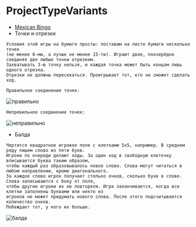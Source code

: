 # ProjectTypeVariants

+ [Mexican Bingo](http://www.maravillasoftware.com/loteriamexicana.html)
+ Точки и отрезки

```
Условия этой игры на бумаге просты: поставим на листе бумаги несколько точек 
(не менее 8-ми, а лучше не менее 15-ти). Играют двое, поочерёдно соединяя две любые точки отрезком. 
Захватывать 3-ю точку нельзя, и каждая точка может быть концом лишь одного отрезка. 
Отрезки не должны пересекаться. Проигрывает тот, кто не сможет сделать ход.
```
```Правильное соединение точек:```

![правильно](https://ic.pics.livejournal.com/kubirubi/28849291/1412443/1412443_300.jpg)

```Непревильное соединение точек:```

![неправильно](https://ic.pics.livejournal.com/kubirubi/28849291/1412789/1412789_300.jpg)

+ Балда

```
Чертится квадратное игровое поле с клетками 5x5, например. В среднем ряду пишем слово из пяти букв. 
Игроки по очереди делают ходы. За один ход в свободную клеточку вписывается буква таким образом,
чтобы каждый раз образовывалось новое слово. Слова могут читаться в любом направлении, кроме диагонального. 
За каждое слово игрок получает столько очков, сколько букв в слове. Слова записываются с боку от поля, 
чтобы другие игроки их не повторяли. Игра заканчивается, когда все клетки заполнены буквами или никто из 
игроков не может придумать нового слова. После этого подсчитывается количество очков. 
Побеждает тот, у кого их больше.
```

![балда](http://add-hobby.ru/assets/img/games/balda.jpg)
